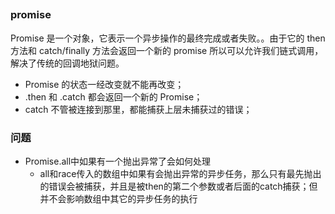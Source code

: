 ##

### promise

Promise 是一个对象，它表示一个异步操作的最终完成或者失败。。由于它的 then 方法和 catch/finally 方法会返回一个新的 promise 所以可以允许我们链式调用，解决了传统的回调地狱问题。

- Promise 的状态一经改变就不能再改变；
- .then 和 .catch 都会返回一个新的 Promise；
- catch 不管被连接到那里，都能捕获上层未捕获过的错误；

### 问题

- Promise.all中如果有一个抛出异常了会如何处理
  - all和race传入的数组中如果有会抛出异常的异步任务，那么只有最先抛出的错误会被捕获，并且是被then的第二个参数或者后面的catch捕获；但并不会影响数组中其它的异步任务的执行
